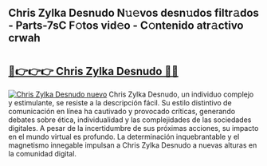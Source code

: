## Chris Zylka Desnudo N𝚞𝚎vos desn𝚞dos filtr𝚊dos - Parts-7sC F𝚘tos vid𝚎o - C𝚘ntenido atr𝚊ctivo crwah

# <h2><a href="http://mb9bzx.tromn.icu/?c=Chris+Zylka+Desnudo">🔗👉👉👉 Chris Zylka Desnudo 🔗🔗</a></h2>

[![Chris Zylka Desnudo nuevo](https://i.imgur.com/pEAQMta.gif)](http://mb9bzx.tromn.icu/?c=Chris+Zylka+Desnudo)
Chris Zylka Desnudo, un individuo complejo y estimulante, se resiste a la descripción fácil. Su estilo distintivo de comunicación en línea ha cautivado y provocado críticas, generando debates sobre ética, individualidad y las complejidades de las sociedades digitales. A pesar de la incertidumbre de sus próximas acciones, su impacto en el mundo virtual es profundo. La determinación inquebrantable y el magnetismo innegable impulsan a Chris Zylka Desnudo a nuevas alturas en la comunidad digital.
